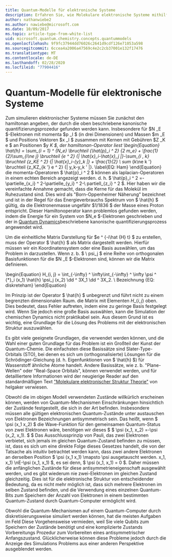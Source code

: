 ```yaml
---
title: Quantum-Modelle für elektronische Systeme
description: Erfahren Sie, wie Molekulare elektronische Systeme mithilfe von Quantum-Modellierung simuliert werden.
author: nathanwiebe2
ms.author: nawiebe@microsoft.com
ms.date: 10/09/2017
ms.topic: article-type-from-white-list
uid: microsoft.quantum.chemistry.concepts.quantummodels
ms.openlocfilehash: 9f9fc37944dd76026c2641d9cdf126e71053a598
ms.sourcegitcommit: 6ccea4a2006a47569c4e2c2cb37001e132f17476
ms.translationtype: MT
ms.contentlocale: de-DE
ms.lasthandoff: 02/28/2020
ms.locfileid: "77904416"
---
```

# <a name="quantum-models-for-electronic-systems"></a>Quantum-Modelle für elektronische Systeme

Zum simulieren elektronischer Systeme müssen Sie zunächst den hamiltonan angeben, der durch die oben beschriebene kanonische quantifizierungsprozedur gefunden werden kann.
Insbesondere für $N _E $-Elektronen mit momenta $p _I $ (in drei Dimensionen) und Massen $m _E $ und Positions Vektoren $x _I $ zusammen mit Kernen mit Gebühren $Z _K e $ an Positionen $y _K $, der hamiltonan-Operator liest \begin{Equation} \hat{h} = \sum\_{i = 1} ^ {N\_e} \bruchteil {\hat{p}\_i ^ 2} {2 m\_e} + \frac{1}{2}\sum\_{i\ne j} \bruchteil {e ^ 2} {| \hat{x}\_i-\hat{x}\_j |}-\sum\_{i , k} \bruchteil {z\_KE ^ 2} {| \hat{x}\_i-{y}\_k |} + \frac{1}{2} \ sum_ {k\ne k '} \bruchteil {z\_KZ\_{k '} e ^ 2} {| y\_k-y\_k ' |}. \label{EQ: Ham} \end{Equation} die momenta-Operatoren $ \hat{p}\_i ^ 2 $ können als laplacian-Operatoren in einem echten Bereich angezeigt werden. d. h. $ \hat{p}\_i ^ 2 =-\partielle\_{x\_i} ^ 2-\partielle\_{y\_i} ^ 2-\ partiell\_{z\_i} ^ 2 $.
Hier haben wir die vereinfachte Annahme gemacht, dass die Kerne für das Molekül im Ruhezustand sind.
Dies wird als "Born-Oppenheimer Näherung" bezeichnet und ist in der Regel für das Energieverbrauchs Spektrum von $ \hat{h} $ gültig, da die Elektronenmasse ungefähr $1/1836 $ der Masse eines Proton entspricht.
Dieser Hamiltonoperator kann problemlos gefunden werden, indem die Energie für ein System von $N\_e $-Elektronen geschrieben und der in [Quantum Dynamics](xref:microsoft.quantum.chemistry.concepts.quantumdynamics)beschriebene kanonische quantifizierungsprozess angewendet wird.

Um die einheitliche Matrix Darstellung für $e ^ {-i\hat {H} t} $ zu erstellen, muss der Operator $ \hat{h} $ als Matrix dargestellt werden.
Hierfür müssen wir ein Koordinatensystem oder eine Basis auswählen, um das Problem in darzustellen.
Wenn z. b. $ \ psi_j $ eine Reihe von orthogonalen Basisfunktionen für die $N _E $-Elektronen sind, können wir die Matrix definieren.

\begin{Equation} H\_{i, j} = \int\_{-\infty} ^ \infty\int\_{-\infty} ^ \infty \psi ^ {\*}\_i (x\_1) \hat{h} \psi\_j (x\_2) \dd ^ 3X\_1 \dd ^ 3X\_2. \ Bezeichnung {EQ: diskreteham} \end{Equation}

Im Prinzip ist der Operator $ \hat{h} $ unbegrenzt und führt nicht zu einem begrenzten dimensionalen Raum. die Matrix mit Elementen $H\_\{i, j\}$ oben.
Dies bedeutet, dass Fehler auftreten, indem eine zu geringe Basis festgelegt wird. Wenn Sie jedoch eine große Basis auswählen, kann die Simulation der chemischen Dynamics nicht praktikabel sein.
Aus diesem Grund ist es wichtig, eine Grundlage für die Lösung des Problems mit der elektronischen Struktur auszuwählen.

Es gibt viele geeignete Grundlagen, die verwendet werden können, und die Wahl einer guten Grundlage für das Problem ist ein Großteil der Kunst der Quantum-Chemie.
Die einfachsten diese Basissätze sind Slater-Type-Orbitals (STO), bei denen es sich um (orthogonalisierte) Lösungen für die Schrödinger-Gleichung (d. h. Eigenfunktionen von $ \hat{h} $) für Wasserstoff ähnliche Atome handelt.
Andere Basissätze, wie z. b. "Plane-Wellen" oder "Real-Space Orbitals", können verwendet werden, und für detailliertere Informationen wird der neugierige Reader auf den standardmäßigen Text ["Molekulare elektronischer Struktur Theorie"](https://onlinelibrary.wiley.com/doi/book/10.1002/9781119019572) von helgaker verwiesen.

Obwohl die im obigen Modell verwendeten Zustände willkürlich erscheinen können, werden von Quantum-Mechanismen Einschränkungen hinsichtlich der Zustände festgestellt, die sich in der Art befinden.
Insbesondere müssen alle gültigen elektronischen Quantum-Zustände unter austauschen von Elektronen Bezeichnungen antisymmetrisch sein.
Das heißt, wenn $ \psi (x_1 x_2) $ die Wave-Funktion für den gemeinsamen Quantum-Status von zwei Elektronen wäre, benötigen wir dieses $ $ \psi (x_1, x_2) =-\psi (x_2, x_1).
$ $ Das Ausschlussprinzip von Pauli, das zwei Elektronen verbietet, sich jemals im gleichen Quantum-Zustand befinden zu müssen, ist, dass es sich um eine direkte Folge dieses Gesetzes handelt, die von der Tatsache als intuitiv betrachtet werden kann, dass zwei andere Elektronen an derselben Position $ \psi (x_1 x_1) \mapsto \psi ausgetauscht werden. x_1, x_1) \nE-\psi (x_1, x_1) $, es sei denn, $ \psi (x_1, x_1) = 0 $.
Daher müssen die anfänglichen Zustände für diese antisymmetrieneigenschaft ausgewählt werden, und es gibt wiederum nie zwei-Elektronen im gleichen Zustand gleichzeitig.
Dies ist für die elektronische Struktur von entscheidender Bedeutung, da es nicht mehr möglich ist, dass sich mehrere Elektronen im selben Zustand befinden, und die Verwendung eines einzelnen Quantum-Bits zum Speichern der Anzahl von Elektronen in einem bestimmten Quantum-Zustand durch Quantum-Computer ermöglicht wird.

Obwohl die Quantum-Mechanismen auf einem Quantum-Computer durch diskretisierungsweise simuliert werden können, hat die meisten Aufgaben im Feld Diese Vorgehensweise vermieden, weil Sie viele Qubits zum Speichern der Zustände benötigt und eine komplizierte Zustands Vorbereitungs Prozedur zum Vorbereiten eines antisymmetrischer Anfangszustand.
Glücklicherweise können diese Probleme jedoch durch die Anzeige des Simulations Problems aus einer anderen Perspektive ausgeblendet werden.
